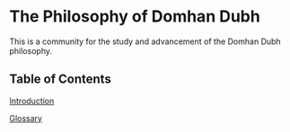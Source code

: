 # The Philosophy of Domhan Dubh

This is a community for the study and advancement of the Domhan Dubh philosophy.

## Table of Contents

[Introduction](Introduction)

[Glossary](Glossary)
